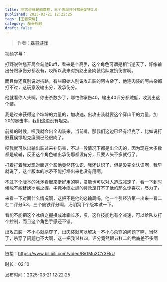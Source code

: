 ```yaml
---
title: 阿古朵就是躺赢狗，三个表现评分都是废铁3.0
published: 2025-03-21 12:22:25
tags: [王者荣耀]
category: 磊哥视频
draft: false
---
```



> 作者：[磊哥游戏](https://space.bilibili.com/268941858?spm_id_from=333.788.upinfo.head.click)

视频字幕：

打野说钟馗开局会勾他Buff，看来是个高手，这个角色可谓是相当逆天了，好像输出分跟承伤分都没有，哎所以我来对抗路出全肉装给队友抗伤害啊。

而且你还真别说对抗路，有些原始人别说攻击装的阿古朵了，他连肉装的阿古朵都打不过，这玩意没输出分，没承伤分。

他就看你人头啊，你击杀数少了，哪怕你承伤40，输出40评分都贼低，收到出这个装。

我是过来获得这个坤坤的力量的，加攻速，出攻击装就要这个穿山甲的力量，加20的暴击率，我们这边没有坦克。

前排的时候，哎我就会出全肉装来，当前排，那我们这边已经有坦克了，比如说打野夏侯惇坦克廉颇已经很肉了。

哎我就可以出输出装过来补伤害，不过一般情况下都是出全肉的，因为现在大多数都是软辅，反正这个角色输出承伤那都没有分，只要人头不多就行了。

打着打着我发现对面这个影他竟然还认识，我还认识了，但是没完全认识啊，我早就说了，这个版本的冰矛不能打塔出来也没有用啊。

不过下个版本的冰矛看起来挺好用的啊，技能也可以对人造成减速了，看一下到时候能不能替换冰痕之握，毕竟冰痕之握的特效是打不了他的那么惊喜哎，尽力了。

来看一下对面什么情况啊，这把不是他的必输局吗，他一个引经济第一出来一看二杠二评分5.3，三个废铁评分啊，汤阴狗下个版本试一下。

看能不能把这个冰痕之握换成冰霜长矛，哎，这样技能也有个减速，可以给队友打个控制，而且这个角色手感还不错。

出攻击装一不小心就杀穿了，出肉装就可以解决一不小心杀穿的问题了啊，当然了，杀穿了问题也不大啊，这一把我14杠四，评分竟然跟五杠二的后裔差不多啊

---

链接：https://www.bilibili.com/video/BV1MuXCY3EkU

时长：02:10

发布时间：2025-03-21 12:22:25

